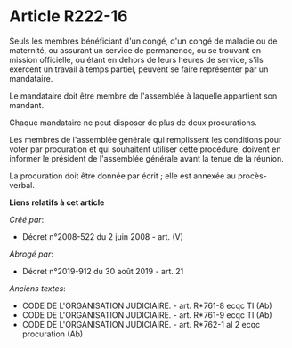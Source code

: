 # Article R222-16

Seuls les membres bénéficiant d'un congé, d'un congé de maladie ou de maternité, ou assurant un service de permanence, ou se
trouvant en mission officielle, ou étant en dehors de leurs heures de service, s'ils exercent un travail à temps partiel,
peuvent se faire représenter par un mandataire.

Le mandataire doit être membre de l'assemblée à laquelle appartient son mandant.

Chaque mandataire ne peut disposer de plus de deux procurations.

Les membres de l'assemblée générale qui remplissent les conditions pour voter par procuration et qui souhaitent utiliser
cette procédure, doivent en informer le président de l'assemblée générale avant la tenue de la réunion.

La procuration doit être donnée par écrit ; elle est annexée au procès-verbal.

**Liens relatifs à cet article**

_Créé par_:

  - Décret n°2008-522 du 2 juin 2008 - art. (V)

_Abrogé par_:

  - Décret n°2019-912 du 30 août 2019 - art. 21

_Anciens textes_:

  - CODE DE L'ORGANISATION JUDICIAIRE. - art. R*761-8 ecqc TI (Ab)
  - CODE DE L'ORGANISATION JUDICIAIRE. - art. R*761-9 ecqc TI  (Ab)
  - CODE DE L'ORGANISATION JUDICIAIRE. - art. R*762-1 al 2 ecqc procuration (Ab)
